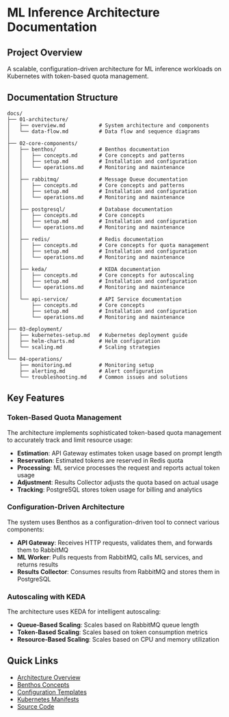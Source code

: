# ML Inference Architecture Documentation

## Project Overview
A scalable, configuration-driven architecture for ML inference workloads on Kubernetes with token-based quota management.

## Documentation Structure

```
docs/
├── 01-architecture/
│   ├── overview.md           # System architecture and components
│   └── data-flow.md          # Data flow and sequence diagrams
│
├── 02-core-components/
│   ├── benthos/              # Benthos documentation
│   │   ├── concepts.md       # Core concepts and patterns
│   │   ├── setup.md          # Installation and configuration
│   │   └── operations.md     # Monitoring and maintenance
│   │
│   ├── rabbitmq/             # Message Queue documentation
│   │   ├── concepts.md       # Core concepts and patterns
│   │   ├── setup.md          # Installation and configuration
│   │   └── operations.md     # Monitoring and maintenance
│   │
│   ├── postgresql/           # Database documentation
│   │   ├── concepts.md       # Core concepts
│   │   ├── setup.md          # Installation and configuration
│   │   └── operations.md     # Monitoring and maintenance
│   │
│   ├── redis/                # Redis documentation
│   │   ├── concepts.md       # Core concepts for quota management
│   │   ├── setup.md          # Installation and configuration
│   │   └── operations.md     # Monitoring and maintenance
│   │
│   ├── keda/                 # KEDA documentation
│   │   ├── concepts.md       # Core concepts for autoscaling
│   │   ├── setup.md          # Installation and configuration
│   │   └── operations.md     # Monitoring and maintenance
│   │
│   └── api-service/          # API Service documentation
│       ├── concepts.md       # Core concepts
│       ├── setup.md          # Installation and configuration
│       └── operations.md     # Monitoring and maintenance
│
├── 03-deployment/
│   ├── kubernetes-setup.md   # Kubernetes deployment guide
│   ├── helm-charts.md        # Helm configuration
│   └── scaling.md            # Scaling strategies
│
└── 04-operations/
    ├── monitoring.md         # Monitoring setup
    ├── alerting.md           # Alert configuration
    └── troubleshooting.md    # Common issues and solutions
```

## Key Features

### Token-Based Quota Management
The architecture implements sophisticated token-based quota management to accurately track and limit resource usage:

- **Estimation**: API Gateway estimates token usage based on prompt length
- **Reservation**: Estimated tokens are reserved in Redis quota
- **Processing**: ML service processes the request and reports actual token usage
- **Adjustment**: Results Collector adjusts the quota based on actual usage
- **Tracking**: PostgreSQL stores token usage for billing and analytics

### Configuration-Driven Architecture
The system uses Benthos as a configuration-driven tool to connect various components:

- **API Gateway**: Receives HTTP requests, validates them, and forwards them to RabbitMQ
- **ML Worker**: Pulls requests from RabbitMQ, calls ML services, and returns results
- **Results Collector**: Consumes results from RabbitMQ and stores them in PostgreSQL

### Autoscaling with KEDA
The architecture uses KEDA for intelligent autoscaling:

- **Queue-Based Scaling**: Scales based on RabbitMQ queue length
- **Token-Based Scaling**: Scales based on token consumption metrics
- **Resource-Based Scaling**: Scales based on CPU and memory utilization

## Quick Links
- [Architecture Overview](./01-architecture/overview.md)
- [Benthos Concepts](./02-core-components/benthos/concepts.md)
- [Configuration Templates](../config/)
- [Kubernetes Manifests](../manifests/)
- [Source Code](../src/) 